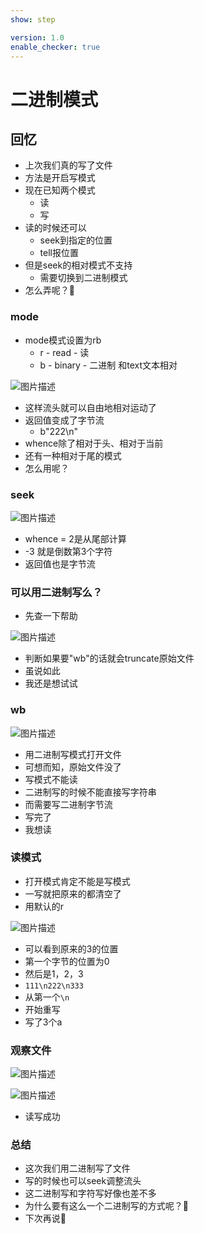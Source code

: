 ```yaml
---
show: step

version: 1.0
enable_checker: true
---
```


# 二进制模式
## 回忆

- 上次我们真的写了文件
- 方法是开启写模式
- 现在已知两个模式
	- 读
	- 写
- 读的时候还可以
	- seek到指定的位置
	- tell报位置
- 但是seek的相对模式不支持
	- 需要切换到二进制模式	
- 怎么弄呢？🤔

### mode

- mode模式设置为rb
	- r - read - 读
	- b - binary - 二进制 和text文本相对

![图片描述](https://doc.shiyanlou.com/courses/uid1190679-20210823-1629704619215)

- 这样流头就可以自由地相对运动了
- 返回值变成了字节流
	- b"222\n"
- whence除了相对于头、相对于当前
- 还有一种相对于尾的模式
- 怎么用呢？

### seek 

![图片描述](https://doc.shiyanlou.com/courses/uid1190679-20210823-1629704866829)

- whence = 2是从尾部计算
- -3 就是倒数第3个字符
- 返回值也是字节流

### 可以用二进制写么？

- 先查一下帮助

![图片描述](https://doc.shiyanlou.com/courses/uid1190679-20210823-1629705072165)

- 判断如果要"wb"的话就会truncate原始文件
- 虽说如此
- 我还是想试试

### wb

![图片描述](https://doc.shiyanlou.com/courses/uid1190679-20210823-1629705293478)

- 用二进制写模式打开文件
- 可想而知，原始文件没了
- 写模式不能读
- 二进制写的时候不能直接写字符串
- 而需要写二进制字节流
- 写完了
- 我想读

### 读模式

- 打开模式肯定不能是写模式
- 一写就把原来的都清空了
- 用默认的r

![图片描述](https://doc.shiyanlou.com/courses/uid1190679-20210823-1629705667613)

- 可以看到原来的3的位置
- 第一个字节的位置为0
- 然后是1，2，3
- `111\n222\n333`
- 从第一个`\n`
- 开始重写
- 写了3个a

### 观察文件

![图片描述](https://doc.shiyanlou.com/courses/uid1190679-20210823-1629705916773)

![图片描述](https://doc.shiyanlou.com/courses/uid1190679-20210823-1629705979223)

- 读写成功

### 总结 
- 这次我们用二进制写了文件
- 写的时候也可以seek调整流头
- 这二进制写和字符写好像也差不多
- 为什么要有这么一个二进制写的方式呢？🤔
- 下次再说👋
